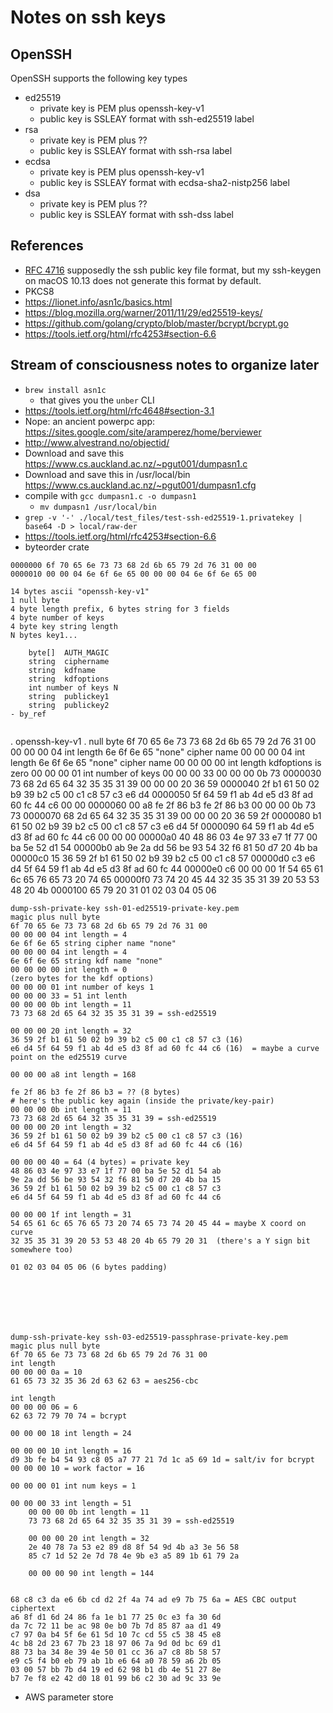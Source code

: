 # Notes on ssh keys

## OpenSSH

OpenSSH supports the following key types

- ed25519
  - private key is PEM plus openssh-key-v1
  - public key is SSLEAY format with ssh-ed25519 label
- rsa
  - private key is PEM plus ??
  - public key is SSLEAY format with ssh-rsa label
- ecdsa
  - private key is PEM plus openssh-key-v1
  - public key is SSLEAY format with ecdsa-sha2-nistp256 label
- dsa
  - private key is PEM plus ??
  - public key is SSLEAY format with ssh-dss label


## References

- [RFC 4716](https://tools.ietf.org/html/rfc4716) supposedly the ssh public key file format, but my ssh-keygen on macOS 10.13 does not generate this format by default.
- PKCS8
- https://lionet.info/asn1c/basics.html
- https://blog.mozilla.org/warner/2011/11/29/ed25519-keys/
- https://github.com/golang/crypto/blob/master/bcrypt/bcrypt.go
- https://tools.ietf.org/html/rfc4253#section-6.6

## Stream of consciousness notes to organize later
- `brew install asn1c`
  - that gives you the `unber` CLI
- https://tools.ietf.org/html/rfc4648#section-3.1
- Nope: an ancient powerpc app: https://sites.google.com/site/aramperez/home/berviewer
- http://www.alvestrand.no/objectid/
- Download and save this https://www.cs.auckland.ac.nz/~pgut001/dumpasn1.c
- Download and save this in /usr/local/bin https://www.cs.auckland.ac.nz/~pgut001/dumpasn1.cfg
- compile with `gcc dumpasn1.c -o dumpasn1`
  - `mv dumpasn1 /usr/local/bin`
- `grep -v '-' ./local/test_files/test-ssh-ed25519-1.privatekey | base64 -D > local/raw-der`
- https://tools.ietf.org/html/rfc4253#section-6.6
- byteorder crate
```
0000000 6f 70 65 6e 73 73 68 2d 6b 65 79 2d 76 31 00 00
0000010 00 00 04 6e 6f 6e 65 00 00 00 04 6e 6f 6e 65 00

14 bytes ascii "openssh-key-v1"
1 null byte
4 byte length prefix, 6 bytes string for 3 fields
4 byte number of keys
4 byte key string length
N bytes key1...

	byte[]	AUTH_MAGIC
	string	ciphername
	string	kdfname
	string	kdfoptions
	int	number of keys N
	string	publickey1
	string	publickey2
- by_ref


```
. openssh-key-v1                          . null byte
6f 70 65 6e 73 73 68 2d 6b 65 79 2d 76 31 00
00 00 00 04 int length
6e 6f 6e 65 "none" cipher name
00 00 00 04 int length
6e 6f 6e 65 "none" cipher name
00 00 00 00 int length
kdfoptions is zero
00 00 00 01 int number of keys
00 00 00 33 00 00 00 0b 73
0000030 73 68 2d 65 64 32 35 35 31 39 00 00 00 20 36 59
0000040 2f b1 61 50 02 b9 39 b2 c5 00 c1 c8 57 c3 e6 d4
0000050 5f 64 59 f1 ab 4d e5 d3 8f ad 60 fc 44 c6 00 00
0000060 00 a8 fe 2f 86 b3 fe 2f 86 b3 00 00 00 0b 73 73
0000070 68 2d 65 64 32 35 35 31 39 00 00 00 20 36 59 2f
0000080 b1 61 50 02 b9 39 b2 c5 00 c1 c8 57 c3 e6 d4 5f
0000090 64 59 f1 ab 4d e5 d3 8f ad 60 fc 44 c6 00 00 00
00000a0 40 48 86 03 4e 97 33 e7 1f 77 00 ba 5e 52 d1 54
00000b0 ab 9e 2a dd 56 be 93 54 32 f6 81 50 d7 20 4b ba
00000c0 15 36 59 2f b1 61 50 02 b9 39 b2 c5 00 c1 c8 57
00000d0 c3 e6 d4 5f 64 59 f1 ab 4d e5 d3 8f ad 60 fc 44
00000e0 c6 00 00 00 1f 54 65 61 6c 65 76 65 73 20 74 65
00000f0 73 74 20 45 44 32 35 35 31 39 20 53 53 48 20 4b
0000100 65 79 20 31 01 02 03 04 05 06                  


```
dump-ssh-private-key ssh-01-ed25519-private-key.pem
magic plus null byte
6f 70 65 6e 73 73 68 2d 6b 65 79 2d 76 31 00
00 00 00 04 int length = 4
6e 6f 6e 65 string cipher name "none"
00 00 00 04 int length = 4
6e 6f 6e 65 string kdf name "none"
00 00 00 00 int length = 0
(zero bytes for the kdf options)
00 00 00 01 int number of keys 1
00 00 00 33 = 51 int lenth
00 00 00 0b int length = 11
73 73 68 2d 65 64 32 35 35 31 39 = ssh-ed25519

00 00 00 20 int length = 32
36 59 2f b1 61 50 02 b9 39 b2 c5 00 c1 c8 57 c3 (16)
e6 d4 5f 64 59 f1 ab 4d e5 d3 8f ad 60 fc 44 c6 (16)  = maybe a curve point on the ed25519 curve

00 00 00 a8 int length = 168

fe 2f 86 b3 fe 2f 86 b3 = ?? (8 bytes)
# here's the public key again (inside the private/key-pair)
00 00 00 0b int length = 11
73 73 68 2d 65 64 32 35 35 31 39 = ssh-ed25519
00 00 00 20 int length = 32
36 59 2f b1 61 50 02 b9 39 b2 c5 00 c1 c8 57 c3 (16)
e6 d4 5f 64 59 f1 ab 4d e5 d3 8f ad 60 fc 44 c6 (16)

00 00 00 40 = 64 (4 bytes) = private key
48 86 03 4e 97 33 e7 1f 77 00 ba 5e 52 d1 54 ab
9e 2a dd 56 be 93 54 32 f6 81 50 d7 20 4b ba 15
36 59 2f b1 61 50 02 b9 39 b2 c5 00 c1 c8 57 c3
e6 d4 5f 64 59 f1 ab 4d e5 d3 8f ad 60 fc 44 c6

00 00 00 1f int length = 31
54 65 61 6c 65 76 65 73 20 74 65 73 74 20 45 44 = maybe X coord on curve
32 35 35 31 39 20 53 53 48 20 4b 65 79 20 31  (there's a Y sign bit somewhere too)

01 02 03 04 05 06 (6 bytes padding)







dump-ssh-private-key ssh-03-ed25519-passphrase-private-key.pem
magic plus null byte
6f 70 65 6e 73 73 68 2d 6b 65 79 2d 76 31 00
int length
00 00 00 0a = 10
61 65 73 32 35 36 2d 63 62 63 = aes256-cbc

int length
00 00 00 06 = 6
62 63 72 79 70 74 = bcrypt

00 00 00 18 int length = 24

00 00 00 10 int length = 16
d9 3b fe b4 54 93 c8 05 a7 77 21 7d 1c a5 69 1d = salt/iv for bcrypt
00 00 00 10 = work factor = 16

00 00 00 01 int num keys = 1

00 00 00 33 int length = 51
    00 00 00 0b int length = 11
    73 73 68 2d 65 64 32 35 35 31 39 = ssh-ed25519

    00 00 00 20 int length = 32
    2e 40 78 7a 53 e2 89 d8 8f 54 9d 4b a3 3e 56 58
    85 c7 1d 52 2e 7d 78 4e 9b e3 a5 89 1b 61 79 2a

    00 00 00 90 int length = 144


68 c8 c3 da e6 6b cd d2 2f 4a 74 ad e9 7b 75 6a = AES CBC output ciphertext
a6 8f d1 6d 24 86 fa 1e b1 77 25 0c e3 fa 30 6d
da 7c 72 11 be ac 98 0e b0 7b 7d 85 87 aa d1 49
c7 97 0a b4 5f 6e 61 5d 10 7c cd 55 c5 38 45 e8
4c b8 2d 23 67 7b 23 18 97 06 7a 9d 0d bc 69 d1
88 73 ba 34 8e 39 4e 50 01 cc 36 a7 c8 8b 58 57
e9 c5 f4 b0 eb 79 ab 1b e6 64 a0 78 59 a6 2b 05
03 00 57 bb 7b d4 19 ed 62 98 b1 db 4e 51 27 8e
b7 7e f8 e2 42 d0 18 01 99 b6 c2 30 ad 9c 33 9e
```


- AWS parameter store
